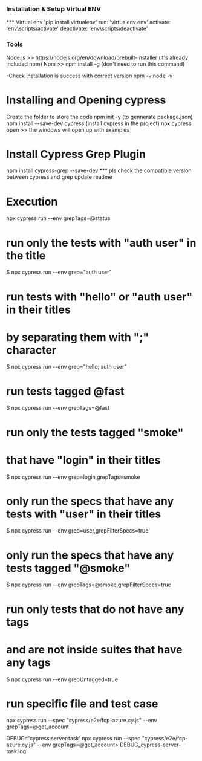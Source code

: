 ### Installation & Setup Virtual ENV
*** Virtual env
'pip install virtualenv'
run: 'virtualenv env'
activate: 'env\scripts\activate'
deactivate: 'env\scripts\deactivate'

### Tools
Node.js >> https://nodejs.org/en/download/prebuilt-installer (it's already included npm)
Npm >> npm install -g (don't need to run this command)

-Check installation is success with correct version
npm -v
node -v

# Installing and Opening cypress
Create the folder to store the code
npm init -y (to gennerate package.json)
npm install --save-dev cypress (install cypress in the project)
npx cypress open  >> the windows will open up with examples

# Install Cypress Grep Plugin
npm install cypress-grep --save-dev
*** pls check the compatible version between cypress and grep
update readme


# Execution
npx cypress run --env grepTags=@status
# run only the tests with "auth user" in the title
$ npx cypress run --env grep="auth user"
# run tests with "hello" or "auth user" in their titles
# by separating them with ";" character
$ npx cypress run --env grep="hello; auth user"
# run tests tagged @fast
$ npx cypress run --env grepTags=@fast
# run only the tests tagged "smoke"
# that have "login" in their titles
$ npx cypress run --env grep=login,grepTags=smoke
# only run the specs that have any tests with "user" in their titles
$ npx cypress run --env grep=user,grepFilterSpecs=true
# only run the specs that have any tests tagged "@smoke"
$ npx cypress run --env grepTags=@smoke,grepFilterSpecs=true
# run only tests that do not have any tags
# and are not inside suites that have any tags
$ npx cypress run --env grepUntagged=true

# run specific file and test case
npx cypress run --spec "cypress/e2e/fcp-azure.cy.js" --env grepTags=@get_account

DEBUG='cypress:server:task' npx cypress run --spec "cypress/e2e/fcp-azure.cy.js" --env grepTags=@get_account> DEBUG_cypress-server-task.log